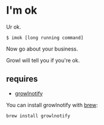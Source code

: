 I'm ok
======

Ur ok.

    $ imok [long running command]

Now go about your business.

Growl will tell you if you're ok.

requires
----

* [growlnotify](http://growl.info/extras.php#growlnotify)

You can install growlnotify with [brew](https://github.com/mxcl/homebrew):

    brew install growlnotify
